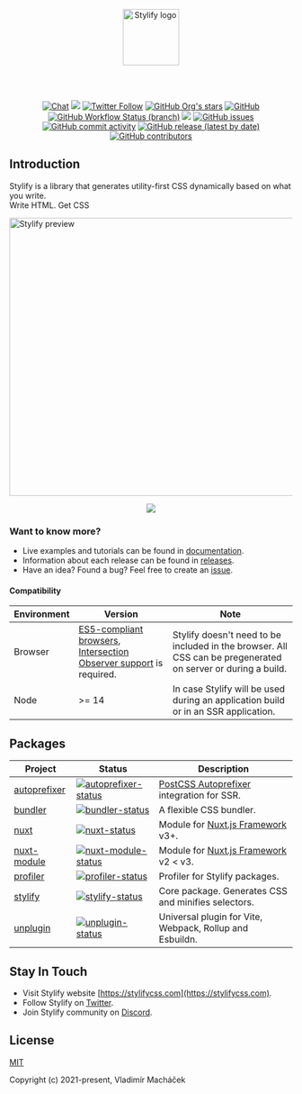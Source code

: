 <br><br>

<p align="center">
	<a href="https://stylifycss.com" target="_blank" rel="noopener noreferrer">
		<img src="https://stylifycss.com/images/logo.svg" height="100" alt="Stylify logo">
	</a>
</p>

<br><br>

<p align="center">
<a href="https://discord.gg/NuJsk5SMDz"><img src="https://img.shields.io/badge/chat-on%20discord-7289da.svg?sanitize=true" alt="Chat"></a>
<a href="https://github.com/stylify/packages/discussions"><img src="https://user-images.githubusercontent.com/14016808/132510133-76bb66a9-951f-4411-9236-140cac7b7472.png"></a>
<a href="https://twitter.com/stylifycss"><img alt="Twitter Follow" src="https://img.shields.io/twitter/follow/stylifycss?style=social"></a>
<a href="https://github.com/stylify/packages"><img alt="GitHub Org's stars" src="https://img.shields.io/github/stars/stylify/packages?style=social"></a>
<a href="https://github.com/stylify/packages/blob/master/LICENSE"><img alt="GitHub" src="https://img.shields.io/github/license/stylify/packages"></a>
<br>
<a href="(https://github.com/stylify/packages/actions/workflows/tests.yaml"><img alt="GitHub Workflow Status (branch)" src="https://github.com/stylify/packages/actions/workflows/tests.yaml/badge.svg"></a>
<a href="https://codecov.io/gh/stylify/packages"><img src="https://codecov.io/gh/stylify/packages/branch/master/graph/badge.svg?token=ZJLKX877DF"/></a>
<a href="https://github.com/stylify/packages/issues"><img alt="GitHub issues" src="https://img.shields.io/github/issues/stylify/packages"></a>
<a href="https://github.com/stylify/packages"><img alt="GitHub commit activity" src="https://img.shields.io/github/commit-activity/m/stylify/packages"></a>
<a href="https://github.com/stylify/packages/releases"><img alt="GitHub release (latest by date)" src="https://img.shields.io/github/v/release/stylify/packages"></a>
<a href="https://github.com/stylify/packages"><img alt="GitHub contributors" src="https://img.shields.io/github/contributors/stylify/packages"></a>
</p>

## Introduction

Stylify is a library that generates utility-first CSS dynamically based on what you write.<br>
Write HTML. Get CSS

<img src="https://raw.githubusercontent.com/stylify/packages/master/stylify-intro.gif" height="494" width="1024" alt="Stylify preview">

<p align="center"><a href="https://stylifycss.com"><img src="https://user-images.githubusercontent.com/14016808/132552680-ae877b45-5796-42df-b507-c0f6b9cf4706.png"></a></p>

### Want to know more?
- Live examples and tutorials can be found in [documentation](https://stylifycss.com/docs/get-started).
- Information about each release can be found in [releases](https://github.com/stylify/packages/releases).
- Have an idea? Found a bug? Feel free to create an [issue](https://github.com/stylify/packages/issues).

#### Compatibility
| Environment | Version                                                                                                                                                          | Note                                                                                                          |
|-------------|------------------------------------------------------------------------------------------------------------------------------------------------------------------|---------------------------------------------------------------------------------------------------------------|
| Browser     | [ES5-compliant browsers](https://caniuse.com/?search=ES5), [Intersection Observer support](https://caniuse.com/?search=intersection%20observer) is required.     | Stylify doesn't need to be included in the browser. All CSS can be pregenerated on server or during a build.  |
| Node        | >= 14                                                                                                                                                            | In case Stylify will be used during an application build or in an SSR application.                            |

## Packages

| Project               | Status                                                       | Description                                                                          |
| --------------------- | ------------------------------------------------------------ | -------------------------------------------------------------------------------------|
| [autoprefixer]        | [![autoprefixer-status]][autoprefixer-package]               | [PostCSS Autoprefixer](https://github.com/postcss/autoprefixer) integration for SSR. |
| [bundler]             | [![bundler-status]][autoprefixer-package]                    | A flexible CSS bundler.                                                              |
| [nuxt]                | [![nuxt-status]][nuxt-package]                               | Module for [Nuxt.js Framework](https://nuxtjs.org/) v3+.                             |
| [nuxt-module]         | [![nuxt-module-status]][nuxt-module-package]                 | Module for [Nuxt.js Framework](https://nuxtjs.org/) v2 < v3.                         |
| [profiler]            | [![profiler-status]][profiler-package]                       | Profiler for Stylify packages.                                                       |
| [stylify]             | [![stylify-status]][stylify-package]                         | Core package. Generates CSS and minifies selectors.                                  |
| [unplugin]            | [![unplugin-status]][unplugin-package]                       | Universal plugin for Vite, Webpack, Rollup and Esbuildn.                             |

[autoprefixer]: https://github.com/stylify/packages/autoprefixer
[autoprefixer-status]: https://img.shields.io/npm/v/@stylify/autoprefixer.svg
[autoprefixer-package]: https://npmjs.com/package/@stylify/stylify

[bundler]: https://github.com/stylify/packages/bundler
[bundler-status]: https://img.shields.io/npm/v/@stylify/bundler.svg
[bundler-package]: https://npmjs.com/package/@stylify/bundler

[nuxt]: https://github.com/stylify/packages/nuxt
[nuxt-status]: https://img.shields.io/npm/v/@stylify/nuxt.svg
[nuxt-package]: https://npmjs.com/package/@stylify/nuxt

[nuxt-module]: https://github.com/stylify/packages/nuxt-module
[nuxt-module-status]: https://img.shields.io/npm/v/@stylify/nuxt-module.svg
[nuxt-module-package]: https://npmjs.com/package/@stylify/nuxt-module

[profiler]: https://github.com/stylify/packages/profiler
[profiler-status]: https://img.shields.io/npm/v/@stylify/profiler.svg
[profiler-package]: https://npmjs.com/package/@stylify/profiler

[stylify]: https://github.com/stylify/packages/stylify
[stylify-status]: https://img.shields.io/npm/v/@stylify/stylify.svg
[stylify-package]: https://npmjs.com/package/@stylify/stylify

[unplugin]: https://github.com/stylify/packages/unplugin
[unplugin-status]: https://img.shields.io/npm/v/@stylify/unplugin.svg
[unplugin-package]: https://npmjs.com/package/@stylify/unplugin

## Stay In Touch

- Visit Stylify website [https://stylifycss.com](https://stylifycss.com).
- Follow Stylify on [Twitter](https://twitter.com/stylify_dev).
- Join Stylify community on [Discord](https://discord.gg/NuJsk5SMDz).

## License

[MIT](https://opensource.org/licenses/MIT)

Copyright (c) 2021-present, Vladimír Macháček
